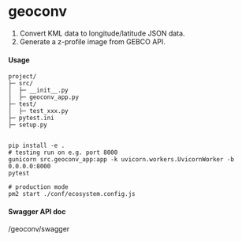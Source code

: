 # geoconv

  1. Convert KML data to longitude/latitude JSON data.
  2. Generate a z-profile image from GEBCO API.

#### Usage

```
project/
├─ src/
│  ├─ __init__.py
│  ├─ geoconv_app.py
├─ test/
│  ├─ test_xxx.py
├─ pytest.ini
├─ setup.py


pip install -e .
# testing run on e.g. port 8000
gunicorn src.geoconv_app:app -k uvicorn.workers.UvicornWorker -b 0.0.0.0:8000
pytest

# production mode
pm2 start ./conf/ecosystem.config.js

```

#### Swagger API doc

/geoconv/swagger
